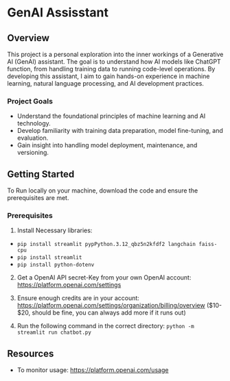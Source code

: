 # GenAI Assisstant

## Overview

This project is a personal exploration into the inner workings of a Generative AI (GenAI) assistant. The goal is to understand how AI models like ChatGPT function, from handling training data to running code-level operations. By developing this assistant, I aim to gain hands-on experience in machine learning, natural language processing, and AI development practices.

### Project Goals

- Understand the foundational principles of machine learning and AI technology.
- Develop familiarity with training data preparation, model fine-tuning, and evaluation.
- Gain insight into handling model deployment, maintenance, and versioning.

## Getting Started

To Run locally on your machine, download the code and ensure the prerequisites are met.

### Prerequisites

1. Install Necessary libraries:

- `pip install streamlit pypPython.3.12_qbz5n2kfdf2 langchain faiss-cpu`
- `pip install streamlit`
- `pip install python-dotenv`

2. Get a OpenAI API secret-Key from your own OpenAI account: https://platform.openai.com/settings

3) Ensure enough credits are in your account: https://platform.openai.com/settings/organization/billing/overview
   ($10- $20, should be fine, you can always add more if it runs out)

4) Run the following command in the correct directory: `python -m streamlit run chatbot.py`

## Resources

- To monitor usage: https://platform.openai.com/usage
